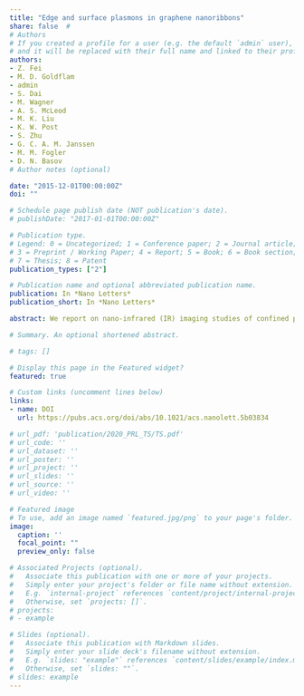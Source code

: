 ```yaml
---
title: "Edge and surface plasmons in graphene nanoribbons"
share: false  # 
# Authors
# If you created a profile for a user (e.g. the default `admin` user), write the username (folder name) here 
# and it will be replaced with their full name and linked to their profile.
authors:
- Z. Fei
- M. D. Goldflam
- admin
- S. Dai
- M. Wagner
- A. S. McLeod
- M. K. Liu
- K. W. Post
- S. Zhu
- G. C. A. M. Janssen
- M. M. Fogler
- D. N. Basov
# Author notes (optional)

date: "2015-12-01T00:00:00Z"
doi: ""

# Schedule page publish date (NOT publication's date).
# publishDate: "2017-01-01T00:00:00Z"

# Publication type.
# Legend: 0 = Uncategorized; 1 = Conference paper; 2 = Journal article;
# 3 = Preprint / Working Paper; 4 = Report; 5 = Book; 6 = Book section;
# 7 = Thesis; 8 = Patent
publication_types: ["2"]

# Publication name and optional abbreviated publication name.
publication: In *Nano Letters*
publication_short: In *Nano Letters*

abstract: We report on nano-infrared (IR) imaging studies of confined plasmon modes inside patterned graphene nanoribbons (GNRs) fabricated with high-quality chemical-vapor-deposited (CVD) graphene on Al$_2$O$_3$ substrates. The confined geometry of these ribbons leads to distinct mode patterns and strong field enhancement, both of which evolve systematically with the ribbon width. In addition, spectroscopic nanoimaging in the mid-infrared range 850–1450 cm$^{–1}$ allowed us to evaluate the effect of the substrate phonons on the plasmon damping. Furthermore, we observed edge plasmons$:$ peculiar one-dimensional modes propagating strictly along the edges of our patterned graphene nanostructures.

# Summary. An optional shortened abstract.

# tags: []

# Display this page in the Featured widget?
featured: true

# Custom links (uncomment lines below)
links:
- name: DOI
  url: https://pubs.acs.org/doi/abs/10.1021/acs.nanolett.5b03834

# url_pdf: 'publication/2020_PRL_TS/TS.pdf'
# url_code: ''
# url_dataset: ''
# url_poster: ''
# url_project: ''
# url_slides: ''
# url_source: ''
# url_video: ''

# Featured image
# To use, add an image named `featured.jpg/png` to your page's folder. 
image:
  caption: ''
  focal_point: ""
  preview_only: false

# Associated Projects (optional).
#   Associate this publication with one or more of your projects.
#   Simply enter your project's folder or file name without extension.
#   E.g. `internal-project` references `content/project/internal-project/index.md`.
#   Otherwise, set `projects: []`.
# projects:
# - example

# Slides (optional).
#   Associate this publication with Markdown slides.
#   Simply enter your slide deck's filename without extension.
#   E.g. `slides: "example"` references `content/slides/example/index.md`.
#   Otherwise, set `slides: ""`.
# slides: example
---
```


